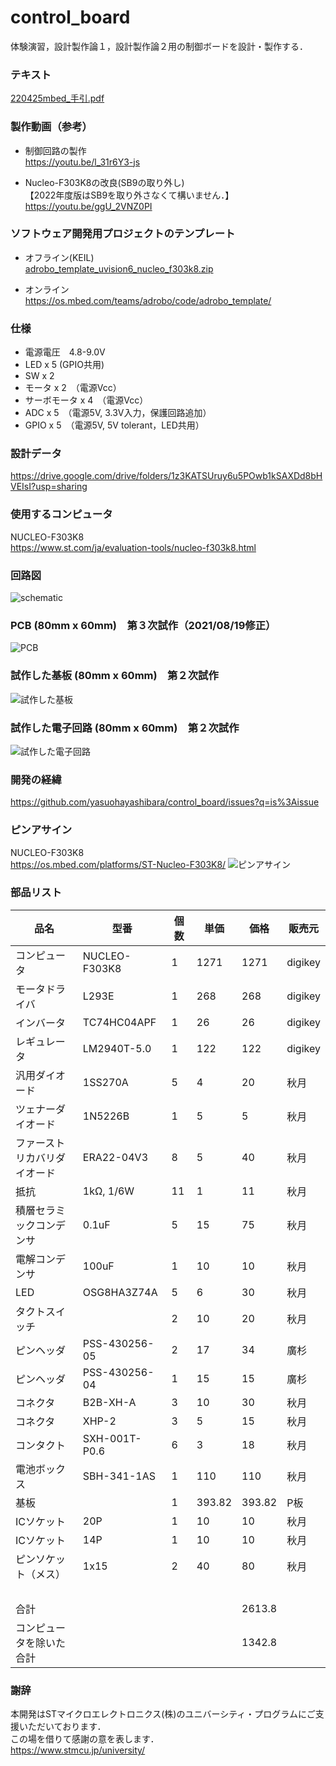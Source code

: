 # control_board

体験演習，設計製作論１，設計製作論２用の制御ボードを設計・製作する．

### テキスト

[220425mbed_手引.pdf](https://github.com/yasuohayashibara/control_board/files/8550924/220425mbed_.pdf)

### 製作動画（参考）

- 制御回路の製作  
https://youtu.be/l_31r6Y3-js

- Nucleo-F303K8の改良(SB9の取り外し)  
 【2022年度版はSB9を取り外さなくて構いません．】  
https://youtu.be/ggU_2VNZ0PI

### ソフトウェア開発用プロジェクトのテンプレート

- オフライン(KEIL)  
[adrobo_template_uvision6_nucleo_f303k8.zip](https://github.com/yasuohayashibara/control_board/files/4907584/adrobo_template_uvision6_nucleo_f303k8.zip)

- オンライン  
https://os.mbed.com/teams/adrobo/code/adrobo_template/

### 仕様
- 電源電圧　4.8-9.0V
- LED x 5 (GPIO共用)
- SW x 2 
- モータ x 2　（電源Vcc）
- サーボモータ x 4　（電源Vcc）
- ADC x 5　（電源5V, 3.3V入力，保護回路追加）
- GPIO x 5　（電源5V, 5V tolerant，LED共用）

### 設計データ
https://drive.google.com/drive/folders/1z3KATSUruy6u5POwb1kSAXDd8bHVEIsI?usp=sharing

### 使用するコンピュータ
NUCLEO-F303K8  
https://www.st.com/ja/evaluation-tools/nucleo-f303k8.html

### 回路図
![schematic](https://user-images.githubusercontent.com/5755200/194701479-bb780189-8062-4626-96f1-0d7915ba37e9.png)

### PCB (80mm x 60mm)　第３次試作（2021/08/19修正）
![PCB](https://user-images.githubusercontent.com/5755200/194701648-10f5dc0f-e766-4d5d-91a5-422a60af79fd.png)

### 試作した基板 (80mm x 60mm)　第２次試作
![試作した基板](https://user-images.githubusercontent.com/5755200/78966498-04151980-7b3b-11ea-8ee4-95559a45fb45.jpg)

### 試作した電子回路 (80mm x 60mm)　第２次試作
![試作した電子回路](https://user-images.githubusercontent.com/5755200/79032034-36c41e00-7bde-11ea-87bd-a8abc72cf661.jpg)

### 開発の経緯
https://github.com/yasuohayashibara/control_board/issues?q=is%3Aissue

### ピンアサイン
NUCLEO-F303K8  
https://os.mbed.com/platforms/ST-Nucleo-F303K8/
![ピンアサイン](https://os.mbed.com/media/uploads/bcostm/nucleo_f303k8_2017_10_10.png)

### 部品リスト
品名 | 型番 | 個数 | 単価 | 価格 | 販売元
-- | -- | -- | -- | -- | --
コンピュータ | NUCLEO-F303K8 | 1 | 1271 | 1271 | digikey
モータドライバ | L293E | 1 | 268 | 268 | digikey
インバータ | TC74HC04APF | 1 | 26 | 26 | digikey
レギュレータ | LM2940T-5.0 | 1 | 122 | 122 | digikey
汎用ダイオード | 1SS270A | 5 | 4 | 20 | 秋月
ツェナーダイオード | 1N5226B | 1 | 5 | 5 | 秋月
ファーストリカバリダイオード | ERA22-04V3 | 8 | 5 | 40 | 秋月
抵抗 | 1kΩ, 1/6W | 11 | 1 | 11 | 秋月
積層セラミックコンデンサ | 0.1uF | 5 | 15 | 75 | 秋月
電解コンデンサ | 100uF | 1 | 10 | 10 | 秋月
LED | OSG8HA3Z74A | 5 | 6 | 30 | 秋月
タクトスイッチ |   | 2 | 10 | 20 | 秋月
ピンヘッダ | PSS-430256-05 | 2 | 17 | 34 | 廣杉
ピンヘッダ | PSS-430256-04 | 1 | 15 | 15 | 廣杉
コネクタ | B2B-XH-A | 3 | 10 | 30 | 秋月
コネクタ | XHP-2 | 3 | 5 | 15 | 秋月
コンタクト | SXH-001T-P0.6 | 6 | 3 | 18 | 秋月
電池ボックス | SBH-341-1AS | 1 | 110 | 110 | 秋月
基板 |   | 1 | 393.82 | 393.82 | P板
ICソケット | 20P | 1 | 10 | 10 | 秋月
ICソケット | 14P | 1 | 10 | 10 | 秋月
ピンソケット（メス） | 1x15 | 2 | 40 | 80 | 秋月
  |   |   |   |   |  
合計 |   |   |   | 2613.8 |  
コンピュータを除いた合計 |   |   |   | 1342.8 |  

### 謝辞
本開発はSTマイクロエレクトロニクス(株)のユニバーシティ・プログラムにご支援いただいております．  
この場を借りて感謝の意を表します．  
https://www.stmcu.jp/university/
